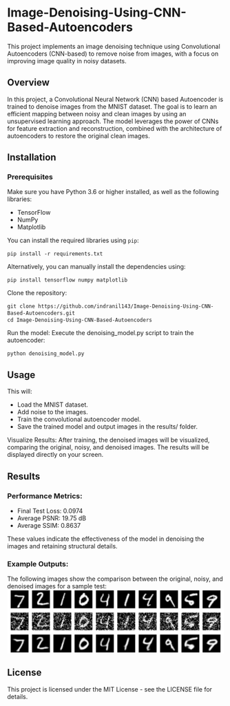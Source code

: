 # Image-Denoising-Using-CNN-Based-Autoencoders

This project implements an image denoising technique using Convolutional Autoencoders (CNN-based) to remove noise from images, with a focus on improving image quality in noisy datasets.

## Overview

In this project, a Convolutional Neural Network (CNN) based Autoencoder is trained to denoise images from the MNIST dataset. The goal is to learn an efficient mapping between noisy and clean images by using an unsupervised learning approach. The model leverages the power of CNNs for feature extraction and reconstruction, combined with the architecture of autoencoders to restore the original clean images.

## Installation

### Prerequisites

Make sure you have Python 3.6 or higher installed, as well as the following libraries:

- TensorFlow
- NumPy
- Matplotlib

You can install the required libraries using `pip`:
```
pip install -r requirements.txt
```
Alternatively, you can manually install the dependencies using:
```
pip install tensorflow numpy matplotlib
```
Clone the repository:
```
git clone https://github.com/indranil143/Image-Denoising-Using-CNN-Based-Autoencoders.git
cd Image-Denoising-Using-CNN-Based-Autoencoders
```
Run the model:
Execute the denoising_model.py script to train the autoencoder:
```
python denoising_model.py
```
## Usage
This will:
- Load the MNIST dataset.
- Add noise to the images.
- Train the convolutional autoencoder model.
- Save the trained model and output images in the results/ folder.
  
Visualize Results:
After training, the denoised images will be visualized, comparing the original, noisy, and denoised images. The results will be displayed directly on your screen.

## Results
### Performance Metrics:
- Final Test Loss: 0.0974
- Average PSNR: 19.75 dB
- Average SSIM: 0.8637
  
These values indicate the effectiveness of the model in denoising the images and retaining structural details.

### Example Outputs:
The following images show the comparison between the original, noisy, and denoised images for a sample test:
![Sample Image](https://github.com/indranil143/Image-Denoising-Using-CNN-Based-Autoencoders/blob/main/sample%20image.png)

## License
This project is licensed under the MIT License - see the LICENSE file for details.

